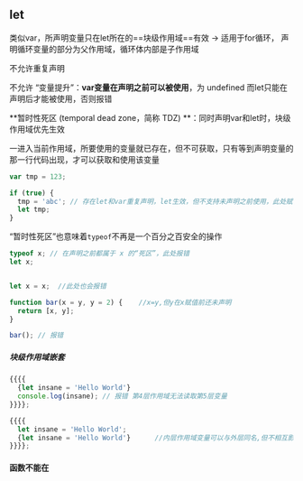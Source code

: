 



## let



类似var，所声明变量只在let所在的==块级作用域==有效	->	适用于for循环， 声明循环变量的部分为父作用域，循环体内部是子作用域

不允许重复声明

不允许 “变量提升”：**var变量在声明之前可以被使用**，为 undefined 	而let只能在声明后才能被使用，否则报错



**暂时性死区 (temporal dead zone，简称 TDZ) **：同时声明var和let时，块级作用域优先生效

 一进入当前作用域，所要使用的变量就已存在，但不可获取，只有等到声明变量的那一行代码出现，才可以获取和使用该变量

```javascript
var tmp = 123;

if (true) {
  tmp = 'abc'; // 存在let和var重复声明，let生效，但不支持未声明之前使用，此处赋值报错
  let tmp;
}
```



“暂时性死区”也意味着`typeof`不再是一个百分之百安全的操作

```javascript
typeof x; // 在声明之前都属于 x 的“死区”，此处报错
let x;


let x = x;	//此处也会报错
```



```javascript
function bar(x = y, y = 2) {	//x=y,但y在x赋值前还未声明
  return [x, y];
}

bar(); // 报错
```



##### 块级作用域嵌套



```javascript
{{{{
  {let insane = 'Hello World'}
  console.log(insane); // 报错 第4层作用域无法读取第5层变量
}}}};

{{{{
  let insane = 'Hello World';
  {let insane = 'Hello World'}		//内层作用域变量可以与外层同名,但不相互影响
}}}};
```





#### 函数不能在 





















